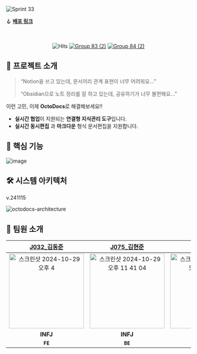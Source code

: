 ![Sprint 33](https://github.com/user-attachments/assets/2b23184d-90ed-458d-9dc4-dab9579c1e48)

🪝 [**배포 링크**](http://211.188.48.107:3000/)

<br>






<div align="center">
  
   ![Hits](https://hits.seeyoufarm.com/api/count/incr/badge.svg?url=https%3A%2F%2Fgithub.com%2Fboostcampwm-2024%2Fweb15-OctoDocs&count_bg=%23000000&title_bg=%23000000&icon=&icon_color=%23E7E7E7&title=hits&edge_flat=false) [![Group 83 (2)](https://github.com/user-attachments/assets/2d106d94-430c-47bc-a9e2-1f0026f76c2f)](https://github.com/boostcampwm-2024/web15-OctoDocs/wiki) [![Group 84 (2)](https://github.com/user-attachments/assets/b29b191b-8172-42a9-b541-40fdb8f165f3)](https://github.com/orgs/boostcampwm-2024/projects/120) 

</div>

## 🐙 프로젝트 소개

> “Notion을 쓰고 있는데, 문서끼리 관계 표현이 너무 어려워요…”
> 
> “Obsidian으로 노트 정리를 잘 하고 있는데, 공유하기가 너무 불편해요…”

이런 고민, 이제 **OctoDocs**로 해결해보세요!!

- **실시간 협업**이 지원되는 **연결형 지식관리 도구**입니다.
- **실시간 동시편집** 과 **마크다운** 형식 문서편집을 지원합니다.

## 📢 핵심 기능

![image](https://github.com/user-attachments/assets/4c0010db-d4a3-455f-ab26-03e04c85e46e)

## 🛠️ 시스템 아키텍처

v.241115

![octodocs-architecture](https://github.com/user-attachments/assets/18461bff-25ad-439a-ada0-73f4ea37e4d7)


## 🧸 팀원 소개
| [J032_김동준](https://github.com/djk01281) | [J075_김현준](https://github.com/Tolerblanc) | [J097_민서진](https://github.com/summersummerwhy) | [J162_유성민](https://github.com/ezcolin2) | [J248_진예원](https://github.com/yewonJin) |
|:----------------------------------------:|:------------------------------------------:|:------------------------------------------------:|:----------------------------------------:|:----------------------------------------:|
| <img width="204" alt="스크린샷 2024-10-29 오후 4" src="https://github.com/user-attachments/assets/71a5a38e-f60c-4f60-97e3-30d7a73a3c77"> | <img width="204" alt="스크린샷 2024-10-29 오후 11 41 04" src="https://github.com/user-attachments/assets/e093f852-a6ea-4937-b0ce-b89276bd7135"> | <img width="204" alt="스크린샷 2024-10-29 오후 11 41 55" src="https://github.com/user-attachments/assets/0f638ba9-a1ad-47b8-a874-957c0119384c"> | <img width="204" alt="스크린샷 2024-10-29 오후 11 41 00" src="https://github.com/user-attachments/assets/1d77b650-70f1-4dee-9489-dc0122b7c9ff"> | <img width="204" alt="스크린샷 2024-10-29 오후 11 40 31" src="https://github.com/user-attachments/assets/db99b6b2-ae06-4758-8687-17ebb860a52b"> |
| **INFJ** | **INFJ** | **INTP** | **INFP** | **ISTJ** |
| **`FE`** | **`BE`** | **`BE`** | **`BE`** | **`FE`** |
